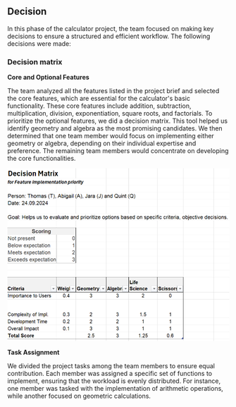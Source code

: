 ## Decision
In this phase of the calculator project, the team focused on making key decisions to ensure a structured and efficient workflow. The following decisions were made:

### Decision matrix
**Core and Optional Features**

The team analyzed all the features listed in the project brief and selected the core features, which are essential for the calculator's basic functionality. These core features include addition, subtraction, multiplication, division, exponentiation, square roots, and factorials. To prioritize the optional features, we did a decision matrix. This tool helped us identify geometry and algebra as the most promising candidates. We then determined that one team member would focus on implementing either geometry or algebra, depending on their individual expertise and preference. The remaining team members would concentrate on developing the core functionalities.

![Decision matrix](https://github.com/tlsstern/BLJ2024_TR_Tho-Abi-Jar-Qui/blob/main/Calculator/Documentation/Images/decision%20matrix_calculator_decision.png)

**Task Assignment**

We divided the project tasks among the team members to ensure equal contribution. Each member was assigned a specific set of functions to implement, ensuring that the workload is evenly distributed. For instance, one member was tasked with the implementation of arithmetic operations, while another focused on geometric calculations. 



